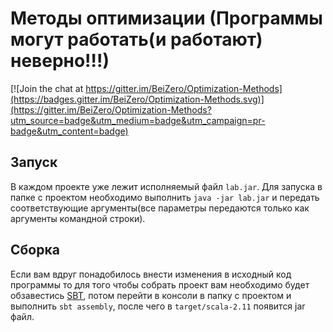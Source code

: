 # Методы оптимизации (Программы могут работать(и работают) неверно!!!)
[![Join the chat at https://gitter.im/BeiZero/Optimization-Methods](https://badges.gitter.im/BeiZero/Optimization-Methods.svg)](https://gitter.im/BeiZero/Optimization-Methods?utm_source=badge&utm_medium=badge&utm_campaign=pr-badge&utm_content=badge)
## Запуск
В каждом проекте уже лежит исполняемый файл `lab.jar`. Для запуска в папке с проектом необходимо выполнить `java -jar lab.jar` и передать соответствующие аргументы(все параметры передаются только как аргументы командной строки).
## Сборка
Если вам вдруг понадобилось внести изменения в исходный код программы то для того чтобы собрать проект вам необходимо будет обзавестись [SBT](http://www.scala-sbt.org), потом перейти в консоли в папку с проектом и выполнить `sbt assembly`, после чего в `target/scala-2.11` появится jar файл.
